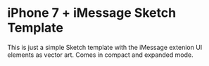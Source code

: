 # iPhone 7 + iMessage Sketch Template
This is just a simple Sketch template with the iMessage extenion UI elements as vector art. Comes in compact and expanded mode.

<script src="https://gist.github.com/nipponese/00cf0e2023106cd0e87ff9482e7a17ea.js"></script>
